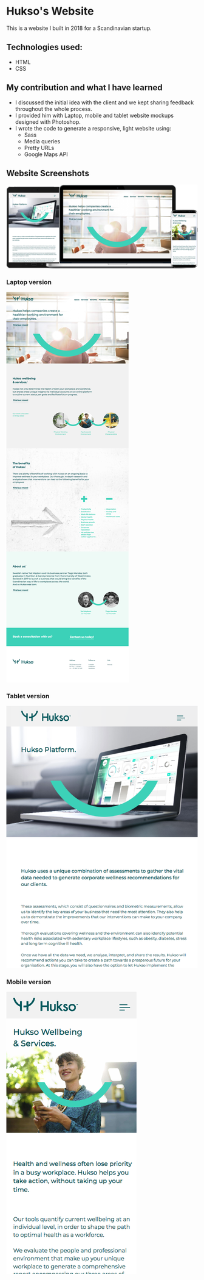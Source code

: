 # Hukso's Website

This is a website I built in 2018 for a Scandinavian startup.

## Technologies used:

* HTML
* CSS



## My contribution and what I have learned

* I discussed the initial idea with the client and we kept sharing feedback throughout the whole process.
* I provided him with Laptop, mobile and tablet website mockups designed with Photoshop.
* I wrote the code to generate a responsive, light website using:
  * Sass
  * Media queries
  * Pretty URLs
  * Google Maps API


## Website Screenshots
<space><space>

![A screenshot of this website on different devices](https://github.com/paologhidoni/hukso/blob/main/assets/img/hukso-case-study.jpg)

### Laptop version

![A screenshot of this website on a laptop](https://github.com/paologhidoni/hukso/blob/main/assets/img/hukso-laptop.png)

### Tablet version 

![A screenshot of this website on a tablet](https://github.com/paologhidoni/hukso/blob/main/assets/img/hukso-tablet.png)

### Mobile version

![A screenshot of this website on a mobile phone](https://github.com/paologhidoni/hukso/blob/main/assets/img/hukso-mobile.png)













